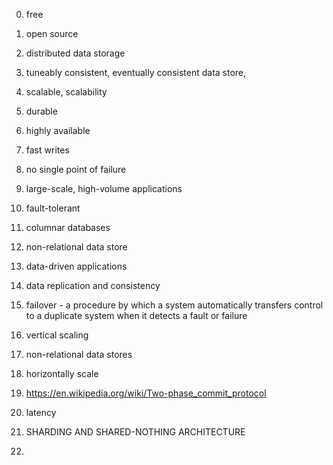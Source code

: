 0) free 

1) open source

2) distributed data storage

3) tuneably consistent, eventually consistent data store, 

4) scalable, scalability

5) durable

6) highly available

7) fast writes

8) no single point of failure

9) large-scale, high-volume applications

10) fault-tolerant

11) columnar databases

12) non-relational data store

13) data-driven applications

14) data replication and consistency

15) failover  - a procedure by which a system automatically transfers control to a duplicate system when it detects a fault or failure

16) vertical scaling

17) non-relational data stores

18) horizontally scale

19) https://en.wikipedia.org/wiki/Two-phase_commit_protocol

20) latency

21) SHARDING AND SHARED-NOTHING ARCHITECTURE

22) 
